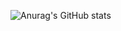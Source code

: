 ![Anurag's GitHub stats](https://github-readme-stats.vercel.app/api?username=anuraghazra&show_icons=true&theme=vue)
